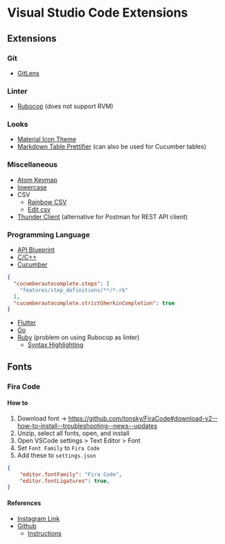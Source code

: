 # Visual Studio Code Extensions

## Extensions

### Git

- [GitLens](https://marketplace.visualstudio.com/items?itemName=eamodio.gitlens)

### Linter

- [Rubocop](https://marketplace.visualstudio.com/items?itemName=misogi.ruby-rubocop) (does not support RVM)

### Looks

- [Material Icon Theme](https://marketplace.visualstudio.com/items?itemName=PKief.material-icon-theme)
- [Markdown Table Prettifier](https://marketplace.visualstudio.com/items?itemName=darkriszty.markdown-table-prettify) (can also be used for Cucumber tables)

### Miscellaneous

- [Atom Keymap](https://marketplace.visualstudio.com/items?itemName=ms-vscode.atom-keybindings)
- [lowercase](https://marketplace.visualstudio.com/items?itemName=ruiquelhas.vscode-lowercase)
- CSV
  - [Rainbow CSV](https://marketplace.visualstudio.com/items?itemName=mechatroner.rainbow-csv)
  - [Edit csv](https://marketplace.visualstudio.com/items?itemName=janisdd.vscode-edit-csv)
- [Thunder Client](https://marketplace.visualstudio.com/items?itemName=rangav.vscode-thunder-client) (alternative for Postman for REST API client)

### Programming Language

- [API Blueprint](https://marketplace.visualstudio.com/items?itemName=vncz.vscode-apielements)
- [C/C++](https://marketplace.visualstudio.com/items?itemName=ms-vscode.cpptools)
- [Cucumber](https://marketplace.visualstudio.com/items?itemName=alexkrechik.cucumberautocomplete)
```json
{
  "cucumberautocomplete.steps": [
    "features/step_definitions/**/*.rb"
  ],
  "cucumberautocomplete.strictGherkinCompletion": true
}
```
- [Flutter](https://marketplace.visualstudio.com/items?itemName=Dart-Code.flutter)
- [Go](https://marketplace.visualstudio.com/items?itemName=golang.Go)
- [Ruby](https://marketplace.visualstudio.com/items?itemName=rebornix.Ruby) (problem on using Rubocop as linter)
  - [Syntax Highlighting](https://marketplace.visualstudio.com/items?itemName=wingrunr21.vscode-ruby)

## Fonts

### Fira Code

#### How to

1. Download font -> https://github.com/tonsky/FiraCode#download-v2--how-to-install--troubleshooting--news--updates
2. Unzip, select all fonts, open, and install
3. Open VSCode settings > Text Editor > Font
4. Set `Font Family` to `Fira Code`
5. Add these to `settings.json`
```json
{
    "editor.fontFamily": "Fira Code",
    "editor.fontLigatures": true,
}
```

#### References
- [Instagram Link](https://www.instagram.com/p/B6TQ_Q0IBrq/?igshid=1pi5e2qiy1cx8)
- [Github](https://github.com/tonsky/FiraCode)
  - [Instructions](https://github.com/tonsky/FiraCode/wiki/VS-Code-Instructions)
